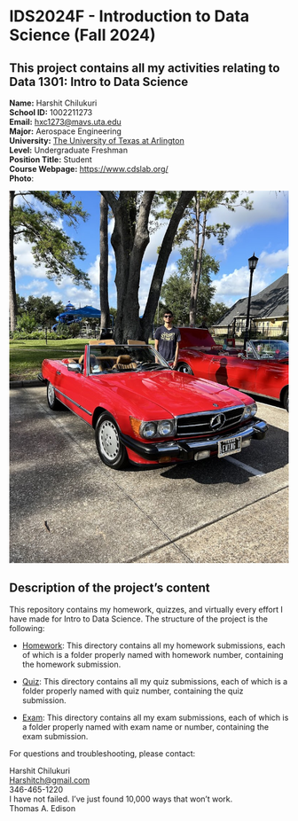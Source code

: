 # IDS2024F - Introduction to Data Science (Fall 2024)
This project contains all my activities relating to Data 1301: Intro to Data Science
---
**Name:** Harshit Chilukuri  
**School ID:** 1002211273  
**Email:** hxc1273@mavs.uta.edu  
**Major:** Aerospace Engineering  
**University:** [The University of Texas at Arlington](https://www.uta.edu/)  
**Level:** Undergraduate Freshman  
**Position Title:** Student  
**Course Webpage:** https://www.cdslab.org/  
**Photo**:  

![Portriat of Me](IMG_1936.jpg)  

## Description of the project’s content  

This repository contains my homework, quizzes, and virtually every effort I have made for Intro to Data Science. The structure of the project is the following:

+  [Homework](./homework):
  This directory contains all my homework submissions, each of which is a folder properly named with homework number, containing the homework submission.

+  [Quiz](./Quiz):
  This directory contains all my quiz submissions, each of which is a folder properly named with quiz number, containing the quiz submission.

+  [Exam](./Exam):
  This directory contains all my exam submissions, each of which is a folder properly named with exam name or number, containing the exam submission.

For questions and troubleshooting, please contact:

Harshit Chilukuri  
Harshitch@gmail.com  
346-465-1220  
I have not failed. I’ve just found 10,000 ways that won’t work.  
Thomas A. Edison  
